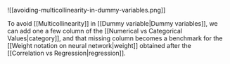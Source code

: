 ![[avoiding-multicollinearity-in-dummy-variables.png]]

To avoid [[Multicollinearity]] in [[Dummy variable|Dummy variables]], we can add one a few column of the [[Numerical vs Categorical Values|category]], and that missing column becomes a benchmark for the [[Weight notation on neural network|weight]] obtained after the [[Correlation vs Regression|regression]].

